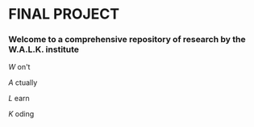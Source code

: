 # FINAL PROJECT

### Welcome to a comprehensive repository of research by the W.A.L.K. institute

*W* on't

*A* ctually

*L* earn 

*K* oding
